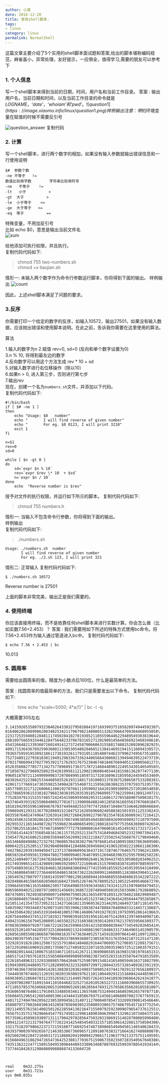 ```yaml
---
author: 小莫
date: 2016-12-20
title: 常用shell脚本.
tags:
- linux
category: linux
permalink: NormalShell
---
```

这篇文章主要介绍了5个实用的shell脚本面试题和答案,给出的脚本堪称编码规范，麻雀虽小，异常处理，友好提示，一应俱全，值得学习,需要的朋友可以参考下
<!-- more -->


### 1. 个人信息
写一个shell脚本来得到当前的日期，时间，用户名和当前工作目录。
答案 : 输出用户名，当前日期和时间，以及当前工作目录的命令就是
$LOGNAME，‘date’，‘who i am’ 和 ’pwd‘。
![question1](https://image.xiaomo.info/linux/question1.png)
样例输出
注意：带$的环境变量在赋值的时候不需要反引号

![question_answer](https://image.xiaomo.info/linux/question_answer.png)
复制代码

### 2. 计算
写一个shell脚本，进行两个数字的相加，如果没有输入参数就输出错误信息和一行使用说明
```
$#  参数个数
-ne 不等于   !=
数值比较用字数        字符串比较用符号
-ne   不等于    !=
-lt   小于          <
-gt  大于          >
-le  小于等于    <=
-ge  大于等于   >=
-eq  等于          ==
```

特殊变量，不用加反引号   
比如 echo $0，意思是输出当前文件名   
![sum](https://image.xiaomo.info/linux/sum.png)

给他添加可执行权限，并且执行。    
复制代码代码如下:   
>chmod 755 two-numbers.sh   
>chmod +x tiaojian.sh   

情形一: 未输入两个数字作为命令行参数运行脚本，你将得到下面的输出。
样例输出
![count](https://image.xiaomo.info/linux/count.png)

因此，上述shell脚本满足了问题的要求。  
 
### 3.反序   
你需要打印一个给定的数字的反序，如输入10572，输出27501，如果没有输入数据，应该抛出错误和使用脚本说明。在此之前，告诉我你需要在这里使用的算法。

算法

1.输入的数字为n 
2.赋值 rev=0, sd=0 (反向和单个数字设置为0)           
3.n % 10, 将得到最左边的数字          
4.反向数字可以用这个方法生成 rev * 10 + sd              
5.对输入数字进行右位移操作（除以10）          
6.如果n > 0, 进入第三步，否则进行第七步              
7.输出rev                  
现在，创建一个名为`numbers.sh`文件，并添加以下代码。              
复制代码代码如下:   

```
#!/bin/bash 
if [ $# -ne 1 ] 
then 
    echo "Usage: $0   number" 
    echo "       I will find reverse of given number" 
    echo "       For eg. $0 0123, I will print 3210" 
    exit 1 
fi 
 
n=$1 
rev=0 
sd=0 
 
while [ $n -gt 0 ] 
do 
    sd=`expr $n % 10` 
    rev=`expr $rev \* 10  + $sd` 
    n=`expr $n / 10` 
done 
    echo  "Reverse number is $rev"
```

授予对文件的执行权限，并运行如下所示的脚本。
复制代码代码如下:
>chmod 755 numbers.h

情形一: 当输入不包含命令行参数，你将得到下面的输出。   
样例输出  
复制代码代码如下:   

>./numbers.sh
 
```
Usage: ./numbers.sh  number 
       I will find reverse of given number 
       For eg. ./2.sh 123, I will print 321
```

情形二: 正常输入
复制代码代码如下:  

`$ ./numbers.sh 10572 `
 
Reverse number is 27501

上面的脚本非常完美，输出正是我们需要的。   


###  4. 使用终端
你应该直接用终端，而不是依靠任何shell脚本来进行实数计算。你会怎么做（比如实数7.56+2.453）？
答案 : 我们需要用如下所述的特殊方式使用bc命令。将7.56+2.453作为输入通过管道进入bc中。
复制代码代码如下:

`$ echo 7.56 + 2.453 | bc`
 
10.013
### 5. 圆周率

需要给出圆周率的值，精度为小数点后100位，什么是最简单的方法。

答案 : 找圆周率的值最简单的方法，我们只是需要发出以下命令。
复制代码代码如下:

> time echo "scale=5000; 4*a(1)" | bc -l -q 

大概需要30S左右

 
```
3.141592653589793238462643383279502884197169399375105820974944592307\
81640628620899862803482534211706798214808651328230664709384460955058\
22317253594081284811174502841027019385211055596446229489549303819644\
28810975665933446128475648233786783165271201909145648566923460348610\
45432664821339360726024914127372458700660631558817488152092096282925\
40917153643678925903600113305305488204665213841469519415116094330572\
70365759591953092186117381932611793105118548074462379962749567351885\
75272489122793818301194912983367336244065664308602139494639522473719\
07021798609437027705392171762931767523846748184676694051320005681271\
45263560827785771342757789609173637178721468440901224953430146549585\
37105079227968925892354201995611212902196086403441815981362977477130\
99605187072113499999983729780499510597317328160963185950244594553469\
08302642522308253344685035261931188171010003137838752886587533208381\
42061717766914730359825349042875546873115956286388235378759375195778\
18577805321712268066130019278766111959092164201989380952572010654858\
63278865936153381827968230301952035301852968995773622599413891249721\
77528347913151557485724245415069595082953311686172785588907509838175\
46374649393192550604009277016711390098488240128583616035637076601047\
10181942955596198946767837449448255379774726847104047534646208046684\
25906949129331367702898915210475216205696602405803815019351125338243\
00355876402474964732639141992726042699227967823547816360093417216412\
19924586315030286182974555706749838505494588586926995690927210797509\
30295532116534498720275596023648066549911988183479775356636980742654\
25278625518184175746728909777727938000816470600161452491921732172147\
72350141441973568548161361157352552133475741849468438523323907394143\
33454776241686251898356948556209921922218427255025425688767179049460\
16534668049886272327917860857843838279679766814541009538837863609506\
80064225125205117392984896084128488626945604241965285022210661186306\
74427862203919494504712371378696095636437191728746776465757396241389\
08658326459958133904780275900994657640789512694683983525957098258226\
20522489407726719478268482601476990902640136394437455305068203496252\
45174939965143142980919065925093722169646151570985838741059788595977\
29754989301617539284681382686838689427741559918559252459539594310499\
72524680845987273644695848653836736222626099124608051243884390451244\
13654976278079771569143599770012961608944169486855584840635342207222\
58284886481584560285060168427394522674676788952521385225499546667278\
23986456596116354886230577456498035593634568174324112515076069479451\
09659609402522887971089314566913686722874894056010150330861792868092\
08747609178249385890097149096759852613655497818931297848216829989487\
22658804857564014270477555132379641451523746234364542858444795265867\
82105114135473573952311342716610213596953623144295248493718711014576\
54035902799344037420073105785390621983874478084784896833214457138687\
51943506430218453191048481005370614680674919278191197939952061419663\
42875444064374512371819217999839101591956181467514269123974894090718\
64942319615679452080951465502252316038819301420937621378559566389377\
87083039069792077346722182562599661501421503068038447734549202605414\
66592520149744285073251866600213243408819071048633173464965145390579\
62685610055081066587969981635747363840525714591028970641401109712062\
80439039759515677157700420337869936007230558763176359421873125147120\
53292819182618612586732157919841484882916447060957527069572209175671\
16722910981690915280173506712748583222871835209353965725121083579151\
36988209144421006751033467110314126711136990865851639831501970165151\
16851714376576183515565088490998985998238734552833163550764791853589\
32261854896321329330898570642046752590709154814165498594616371802709\
81994309924488957571282890592323326097299712084433573265489382391193\
25974636673058360414281388303203824903758985243744170291327656180937\
73444030707469211201913020330380197621101100449293215160842444859637\
66983895228684783123552658213144957685726243344189303968642624341077\
32269780280731891544110104468232527162010526522721116603966655730925\
47110557853763466820653109896526918620564769312570586356620185581007\
29360659876486117910453348850346113657686753249441668039626579787718\
55608455296541266540853061434443185867697514566140680070023787765913\
44017127494704205622305389945613140711270004078547332699390814546646\
45880797270826683063432858785698305235808933065757406795457163775254\
20211495576158140025012622859413021647155097925923099079654737612551\
76567513575178296664547791745011299614890304639947132962107340437518\
95735961458901938971311179042978285647503203198691514028708085990480\
10941214722131794764777262241425485454033215718530614228813758504306\
33217518297986622371721591607716692547487389866549494501146540628433\
66393790039769265672146385306736096571209180763832716641627488880078\
69256029022847210403172118608204190004229661711963779213375751149595\
01566049631862947265473642523081770367515906735023507283540567040386\
74351362222477158915049530984448933309634087807693259939780541934144\
73774418426312986080998886874132604720



real	0m32.275s
user	0m31.721s
sys	0m0.035s

```
